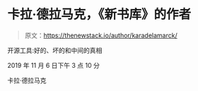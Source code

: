 # 卡拉·德拉马克，《新书库》的作者

> 原文：<https://thenewstack.io/author/karadelamarck/>

开源工具:好的、坏的和中间的真相

2019 年 11 月 6 日下午 3 点 10 分

卡拉·德拉马克